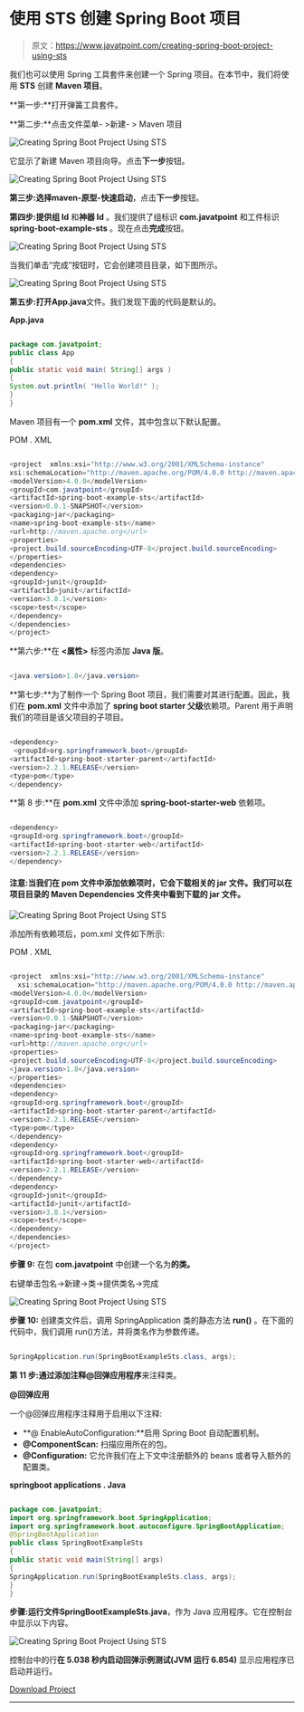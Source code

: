 # 使用 STS 创建 Spring Boot 项目

> 原文：<https://www.javatpoint.com/creating-spring-boot-project-using-sts>

我们也可以使用 Spring 工具套件来创建一个 Spring 项目。在本节中，我们将使用 **STS** 创建 **Maven 项目**。

**第一步:**打开弹簧工具套件。

**第二步:**点击文件菜单- >新建- > Maven 项目

![Creating Spring Boot Project Using STS](../img/f8d6e307c67ffd580ec36d44f5fd56e5.png)

它显示了新建 Maven 项目向导。点击**下一步**按钮。

![Creating Spring Boot Project Using STS](../img/e2964774dc16cb3c2cbfdc27a86bf594.png)

**第三步:**选择**maven-原型-快速启动**，点击**下一步**按钮。

**第四步:**提供**组 Id** 和**神器 Id** 。我们提供了组标识 **com.javatpoint** 和工件标识 **spring-boot-example-sts** 。现在点击**完成**按钮。

![Creating Spring Boot Project Using STS](../img/429110c06a3294b24f346af75ccb9ade.png)

当我们单击“完成”按钮时，它会创建项目目录，如下图所示。

![Creating Spring Boot Project Using STS](../img/a21ccef726167b1acbb830b2043b82fd.png)

**第五步:**打开**App.java**文件。我们发现下面的代码是默认的。

**App.java**

```java

package com.javatpoint;
public class App 
{
public static void main( String[] args )
{
System.out.println( "Hello World!" );
}
}

```

Maven 项目有一个 **pom.xml** 文件，其中包含以下默认配置。

POM . XML

```java

<project  xmlns:xsi="http://www.w3.org/2001/XMLSchema-instance"
xsi:schemaLocation="http://maven.apache.org/POM/4.0.0 http://maven.apache.org/xsd/maven-4.0.0.xsd">
<modelVersion>4.0.0</modelVersion>
<groupId>com.javatpoint</groupId>
<artifactId>spring-boot-example-sts</artifactId>
<version>0.0.1-SNAPSHOT</version>
<packaging>jar</packaging>
<name>spring-boot-example-sts</name>
<url>http://maven.apache.org</url>
<properties>
<project.build.sourceEncoding>UTF-8</project.build.sourceEncoding>
</properties>
<dependencies>
<dependency>
<groupId>junit</groupId>
<artifactId>junit</artifactId>
<version>3.8.1</version>
<scope>test</scope>
</dependency>
</dependencies>
</project>

```

**第六步:**在 **<属性>** 标签内添加 **Java 版**。

```java

<java.version>1.8</java.version>

```

**第七步:**为了制作一个 Spring Boot 项目，我们需要对其进行配置。因此，我们在 **pom.xml** 文件中添加了 **spring boot starter 父级**依赖项。Parent 用于声明我们的项目是该父项目的子项目。

```java

<dependency>
 <groupId>org.springframework.boot</groupId>
<artifactId>spring-boot-starter-parent</artifactId>
<version>2.2.1.RELEASE</version>
<type>pom</type>
</dependency>

```

**第 8 步:**在 **pom.xml** 文件中添加 **spring-boot-starter-web** 依赖项。

```java

<dependency>
<groupId>org.springframework.boot</groupId>
<artifactId>spring-boot-starter-web</artifactId>
<version>2.2.1.RELEASE</version>
</dependency>

```

#### 注意:当我们在 pom 文件中添加依赖项时，它会下载相关的 jar 文件。我们可以在项目目录的 Maven Dependencies 文件夹中看到下载的 jar 文件。

![Creating Spring Boot Project Using STS](../img/80886b4edf6dbf18830659a3a731e852.png)

添加所有依赖项后，pom.xml 文件如下所示:

POM . XML

```java

<project  xmlns:xsi="http://www.w3.org/2001/XMLSchema-instance"
  xsi:schemaLocation="http://maven.apache.org/POM/4.0.0 http://maven.apache.org/xsd/maven-4.0.0.xsd">
<modelVersion>4.0.0</modelVersion>
<groupId>com.javatpoint</groupId>
<artifactId>spring-boot-example-sts</artifactId>
<version>0.0.1-SNAPSHOT</version>
<packaging>jar</packaging>
<name>spring-boot-example-sts</name>
<url>http://maven.apache.org</url>
<properties>
<project.build.sourceEncoding>UTF-8</project.build.sourceEncoding>
<java.version>1.8</java.version>  
</properties>
<dependencies>
<dependency>
<groupId>org.springframework.boot</groupId>
<artifactId>spring-boot-starter-parent</artifactId>
<version>2.2.1.RELEASE</version>
<type>pom</type>
</dependency>
<dependency>
<groupId>org.springframework.boot</groupId>
<artifactId>spring-boot-starter-web</artifactId>
<version>2.2.1.RELEASE</version>
</dependency>
<dependency>
<groupId>junit</groupId>
<artifactId>junit</artifactId>
<version>3.8.1</version>
<scope>test</scope>
</dependency>
</dependencies>
</project>

```

**步骤 9:** 在包 **com.javatpoint** 中创建一个名为**的类。**

右键单击包名->新建->类->提供类名->完成

![Creating Spring Boot Project Using STS](../img/fdf906436cbd3ae096168aac9f04e5c9.png)

**步骤 10:** 创建类文件后，调用 SpringApplication 类的静态方法 **run()** 。在下面的代码中，我们调用 run()方法，并将类名作为参数传递。

```java

SpringApplication.run(SpringBootExampleSts.class, args);  

```

**第 11 步:**通过添加注释**@回弹应用程序**来注释类。

**@回弹应用**

一个@回弹应用程序注释用于启用以下注释:

*   **@ EnableAutoConfiguration:**启用 Spring Boot 自动配置机制。
*   **@ComponentScan:** 扫描应用所在的包。
*   **@Configuration:** 它允许我们在上下文中注册额外的 beans 或者导入额外的配置类。

**springboot applications . Java**

```java

package com.javatpoint;
import org.springframework.boot.SpringApplication;  
import org.springframework.boot.autoconfigure.SpringBootApplication; 
@SpringBootApplication  
public class SpringBootExampleSts 
{
public static void main(String[] args)
{  
SpringApplication.run(SpringBootExampleSts.class, args);  
} 
}

```

**步骤:**运行文件**SpringBootExampleSts.java**，作为 Java 应用程序。它在控制台中显示以下内容。

![Creating Spring Boot Project Using STS](../img/fc3180ba0b50676642580ddd24b47617.png)

控制台中的行**在 5.038 秒内启动回弹示例测试(JVM 运行 6.854)** 显示应用程序已启动并运行。

[Download Project](https://static.javatpoint.com/springboot/download/spring-boot-example-sts.zip)

* * *